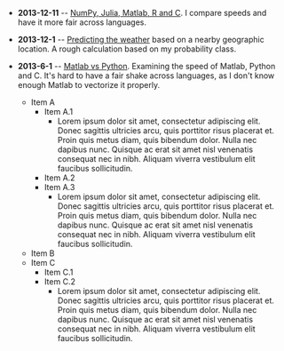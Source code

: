 
<script src="foldable_menu.js"></script>

* **2013-12-11** -- [NumPy, Julia, Matlab, R and C][matlab_v_python_v2]. I
  compare speeds and have it more fair across languages.
* **2013-12-1** -- [Predicting the weather][predicting_weather] 
  based on a nearby geographic location. A rough calculation based on my
  probability class.
* **2013-6-1** -- [Matlab vs Python][matlab_v_python]. Examining the speed of Matlab, Python
  and C. It's hard to have a fair shake across languages, as I don't know
  enough Matlab to vectorize it properly.

  <div id="listContainer">
    <ul id="expList">
      <li>Item A
        <ul>
          <li>Item A.1
            <ul>
              <li><span>Lorem ipsum dolor sit amet, consectetur adipiscing elit. Donec sagittis ultricies arcu, quis porttitor risus placerat et. Proin quis metus diam, quis bibendum dolor. Nulla nec dapibus nunc. Quisque ac erat sit amet nisl venenatis consequat nec in nibh. Aliquam viverra vestibulum elit faucibus sollicitudin.</span>
		      </li>
      	    </ul>
	  	  </li>
	      <li>Item A.2</li>
	      <li>Item A.3
        	<ul>
          	  <li>
			    <span>Lorem ipsum dolor sit amet, consectetur adipiscing elit. Donec sagittis ultricies arcu, quis porttitor risus placerat et. Proin quis metus diam, quis bibendum dolor. Nulla nec dapibus nunc. Quisque ac erat sit amet nisl venenatis consequat nec in nibh. Aliquam viverra vestibulum elit faucibus sollicitudin.</span>
		  	  </li>
        	</ul>
	  	  </li>
	   </ul>
	</li>
	<li>Item B</li>
	<li>Item C
	  <ul>
		<li>Item C.1</li>
		<li>Item C.2
	  	  <ul>
			<li>
		  	  <span>Lorem ipsum dolor sit amet, consectetur adipiscing elit. Donec sagittis ultricies arcu, quis porttitor risus placerat et. Proin quis metus diam, quis bibendum dolor. Nulla nec dapibus nunc. Quisque ac erat sit amet nisl venenatis consequat nec in nibh. Aliquam viverra vestibulum elit faucibus sollicitudin.</span>
			</li>
	  	  </ul>
		</li>
  	  </ul>
	</li>
  </ul>
</div>


<br>
<br>
<br>
<br>
<br>
<br>
<br>
<p>
<p>
<p>
<p>
<p>
<p>
<p>
<p>
<p>

[matlab_v_python_v2]:http://nbviewer.ipython.org/github/scottsievert/side-projects/blob/master/matlab_v_python_v2/Python,%20Matlab,%20Julia,%20R%20and%20C.ipynb
[predicting_weather]:http://nbviewer.ipython.org/github/scottsievert/side-projects/blob/master/predicting_weather/Predicting%20Weather.ipynb
[matlab_v_python]:http://nbviewer.ipython.org/github/scottsievert/side-projects/blob/master/matlab_vs_python/Python%20vs%20Numba%20vs%20Matlab%20vs%20C.ipynb
